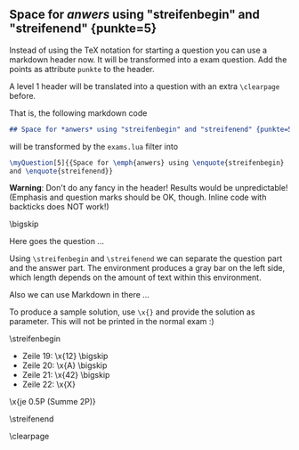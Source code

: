 
## Space for *anwers* using "streifenbegin" and "streifenend" {punkte=5}

Instead of using the TeX notation for starting a question you can use
a markdown header now. It will be transformed into a exam question. Add
the points as attribute `punkte` to the header.

A level 1 header will be translated into a question with an extra
`\clearpage` before.

That is, the following markdown code
```markdown
## Space for *anwers* using "streifenbegin" and "streifenend" {punkte=5}
```
will be transformed by the `exams.lua` filter into
```latex
\myQuestion[5]{{Space for \emph{anwers} using \enquote{streifenbegin}
and \enquote{streifenend}}
```

**Warning**: Don't do any fancy in the header! Results would be unpredictable!
(Emphasis and question marks should be OK, though. Inline code with backticks
does NOT work!)

\bigskip


Here goes the question ...


Using `\streifenbegin` and `\streifenend` we can separate the question part
and the answer part. The environment produces a gray bar on the left side,
which length depends on the amount of text within this environment.

Also we can use Markdown in there ...

To produce a sample solution, use `\x{}` and provide the solution as parameter.
This will not be printed in the normal exam :)


\streifenbegin

*   Zeile 19: \x{12}
    \bigskip
*   Zeile 20: \x{A}
    \bigskip
*   Zeile 21: \x{42}
    \bigskip
*   Zeile 22: \x{X}

\x{je 0.5P (Summe 2P)}

\streifenend


\clearpage


